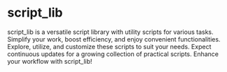 # script_lib
script_lib is a versatile script library with utility scripts for various tasks. Simplify your work, boost efficiency, and enjoy convenient functionalities. Explore, utilize, and customize these scripts to suit your needs. Expect continuous updates for a growing collection of practical scripts.  Enhance your workflow with script_lib!
